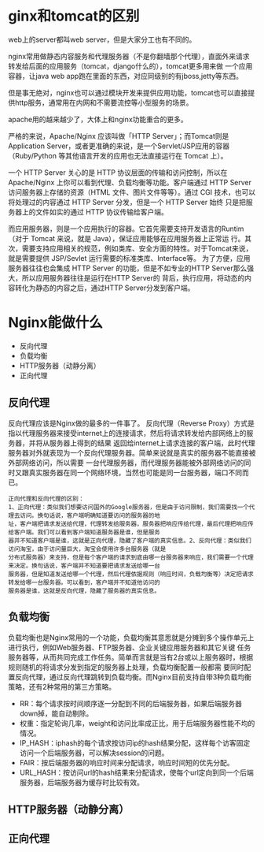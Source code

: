 # ginx和tomcat的区别
 
   web上的server都叫web server，但是大家分工也有不同的。
 
   nginx常用做静态内容服务和代理服务器（不是你翻墙那个代理），直面外来请求转发给后面的应用服务（tomcat，django什么的），tomcat更多用来做
 一个应用容器，让java web app跑在里面的东西，对应同级别的有jboss,jetty等东西。
 
   但是事无绝对，nginx也可以通过模块开发来提供应用功能，tomcat也可以直接提供http服务，通常用在内网和不需要流控等小型服务的场景。
 
   apache用的越来越少了，大体上和nginx功能重合的更多。
  
   严格的来说，Apache/Nginx 应该叫做「HTTP Server」；而Tomcat则是Application Server，或者更准确的来说，是一个Servlet/JSP应用的容器
 （Ruby/Python 等其他语言开发的应用也无法直接运行在 Tomcat 上）。
 
   一个 HTTP Server 关心的是 HTTP 协议层面的传输和访问控制，所以在 Apache/Nginx 上你可以看到代理、负载均衡等功能。客户端通过 HTTP Server 
 访问服务器上存储的资源（HTML 文件、图片文件等等）。通过 CGI 技术，也可以将处理过的内容通过 HTTP Server 分发，但是一个 HTTP Server 始终
 只是把服务器上的文件如实的通过 HTTP 协议传输给客户端。
 
   而应用服务器，则是一个应用执行的容器。它首先需要支持开发语言的Runtim（对于 Tomcat 来说，就是 Java），保证应用能够在应用服务器上正常运
 行。其次，需要支持应用相关的规范，例如类库、安全方面的特性。对于Tomcat来说，就是需要提供 JSP/Sevlet 运行需要的标准类库、Interface等。
 为了方便，应用服务器往往也会集成 HTTP Server 的功能，但是不如专业的HTTP Server那么强大，所以应用服务器往往是运行在HTTP Server的
 背后，执行应用，将动态的内容转化为静态的内容之后，通过HTTP Server分发到客户端。
 
 # Nginx能做什么
 
 - 反向代理
 - 负载均衡
 - HTTP服务器（动静分离）
 - 正向代理
 
 ## 反向代理

   反向代理应该是Nginx做的最多的一件事了。
   反向代理（Reverse Proxy）方式是指以代理服务器来接受internet上的连接请求，然后将请求转发给内部网络上的服务器，并将从服务器上得到的结果
   返回给internet上请求连接的客户端，此时代理服务器对外就表现为一个反向代理服务器。简单来说就是真实的服务器不能直接被外部网络访问，所以需要
   一台代理服务器，而代理服务器能被外部网络访问的同时又跟真实服务器在同一个网络环境，当然也可能是同一台服务器，端口不同而已。
    
    正向代理和反向代理的区别：
    1、正向代理：类似我们想要访问国外的Google服务器，但是由于访问限制，我们需要找一个代理去访问。换句话说，客户端明确知道要访问的服务器的地
    址，客户端把请求发送给代理，代理转发给服务器，服务器把响应传给代理，最后代理把响应传给客户端。我们可以看到客户端知道服务器是谁，但是服务
    器并不知道客户端是谁，这就是正向代理，隐藏了客户端的真实信息。2、反向代理：类似我们访问淘宝，由于访问量巨大，淘宝会使用许多台服务器（就是
    分布式服务器）来支持，但是每个客户端的请求到底由哪一台服务器来响应，我们需要一个代理来决定。换句话说，客户端并不知道要把请求发送给哪一台
    服务器，但是知道发送给哪一个代理，然后代理依据规则（响应时间，负载均衡等）决定把请求转发给哪一台服务器。可以看到，客户端并不知道他访问的
    服务器是谁，这就是反向代理，隐藏了服务器的真实信息。
   

## 负载均衡

   负载均衡也是Nginx常用的一个功能，负载均衡其意思就是分摊到多个操作单元上进行执行，例如Web服务器、FTP服务器、企业关键应用服务器和其它关键
   任务服务器等，从而共同完成工作任务。简单而言就是当有2台或以上服务器时，根据规则随机的将请求分发到指定的服务器上处理，负载均衡配置一般都需
   要同时配置反向代理，通过反向代理跳转到负载均衡。而Nginx目前支持自带3种负载均衡策略，还有2种常用的第三方策略。

   - RR：每个请求按时间顺序逐一分配到不同的后端服务器，如果后端服务器down掉，能自动剔除。
   - 权重：指定轮询几率，weight和访问比率成正比，用于后端服务器性能不均的情况。
   - IP_HASH：iphash的每个请求按访问ip的hash结果分配，这样每个访客固定访问一个后端服务器，可以解决session的问题。
   - FAIR：按后端服务器的响应时间来分配请求，响应时间短的优先分配。
   - URL_HASH：按访问url的hash结果来分配请求，使每个url定向到同一个后端服务器，后端服务器为缓存时比较有效。


## HTTP服务器（动静分离）


## 正向代理

